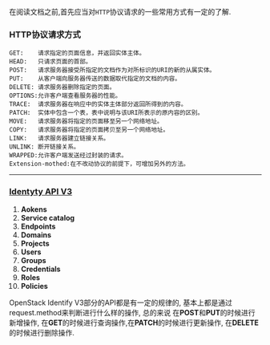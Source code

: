 在阅读文档之前,首先应当对`HTTP`协议请求的一些常用方式有一定的了解.

### HTTP协议请求方式
```
GET:    请求指定的页面信息，并返回实体主体。
HEAD:   只请求页面的首部。
POST:   请求服务器接受所指定的文档作为对所标识的URI的新的从属实体。
PUT:    从客户端向服务器传送的数据取代指定的文档的内容。
DELETE: 请求服务器删除指定的页面。
OPTIONS:允许客户端查看服务器的性能。
TRACE:  请求服务器在响应中的实体主体部分返回所得到的内容。
PATCH:  实体中包含一个表，表中说明与该URI所表示的原内容的区别。
MOVE:   请求服务器将指定的页面移至另一个网络地址。
COPY:   请求服务器将指定的页面拷贝至另一个网络地址。
LINK:   请求服务器建立链接关系。
UNLINK: 断开链接关系。
WRAPPED:允许客户端发送经过封装的请求。
Extension-mothed:在不改动协议的前提下，可增加另外的方法。
```
---

### [Identyty API V3](http://developer.openstack.org/api-ref-identity-v3.html)
1. **Aokens**
1. **Service catalog**
1. **Endpoints**
1. **Domains**
1. **Projects**
1. **Users**
1. **Groups**
1. **Credentials**
1. **Roles**
1. **Policies**

OpenStack Identify V3部分的API都是有一定的规律的,
基本上都是通过request.method来判断进行什么样的操作,
总的来说 在**POST**和**PUT**的时候进行新增操作,
在**GET**的时候进行查询操作,在**PATCH**的时候进行更新操作,
在**DELETE**的时候进行删除操作.